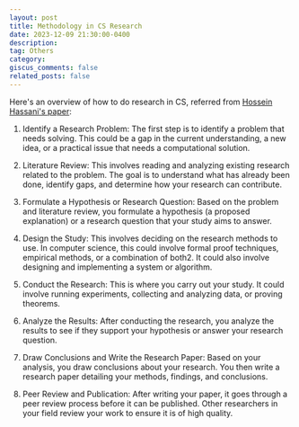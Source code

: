 ```yaml
---
layout: post
title: Methodology in CS Research
date: 2023-12-09 21:30:00-0400
description:  
tag: Others
category: 
giscus_comments: false
related_posts: false
---
```

Here's an overview of how to do research in CS, referred from [Hossein Hassani's paper](https://arxiv.org/pdf/1703.04080.pdf):
1. Identify a Research Problem: The first step is to identify a problem that needs solving. This could be a gap in the current understanding, a new idea, or a practical issue that needs a computational solution.

2. Literature Review: This involves reading and analyzing existing research related to the problem. The goal is to understand what has already been done, identify gaps, and determine how your research can contribute.

3. Formulate a Hypothesis or Research Question: Based on the problem and literature review, you formulate a hypothesis (a proposed explanation) or a research question that your study aims to answer.

4. Design the Study: This involves deciding on the research methods to use. In computer science, this could involve formal proof techniques, empirical methods, or a combination of both2. It could also involve designing and implementing a system or algorithm.

5. Conduct the Research: This is where you carry out your study. It could involve running experiments, collecting and analyzing data, or proving theorems.

6. Analyze the Results: After conducting the research, you analyze the results to see if they support your hypothesis or answer your research question.

7. Draw Conclusions and Write the Research Paper: Based on your analysis, you draw conclusions about your research. You then write a research paper detailing your methods, findings, and conclusions.

8. Peer Review and Publication: After writing your paper, it goes through a peer review process before it can be published. Other researchers in your field review your work to ensure it is of high quality.
